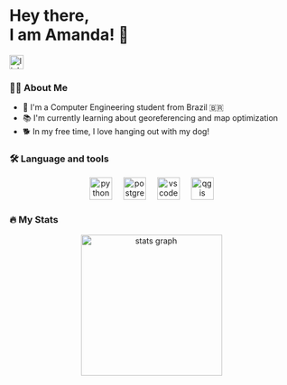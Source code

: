 # Hey there, <br> I am Amanda! 👋

<a href="https://br.linkedin.com/in/amanda-bialer-5241082a2" target="_blank">
  <img src="https://img.shields.io/static/v1?message=LinkedIn&logo=linkedin&label=&color=0077B5&logoColor=white&labelColor=&style=for-the-badge" height="25" alt="linkedin logo"  />
</a>

### 👩‍💻 About Me
- 🫡 I'm a Computer Engineering student from Brazil 🇧🇷
- 📚 I'm currently learning about georeferencing and map optimization
- 🐕 In my free time, I love hanging out with my dog!

### 🛠 Language and tools

<div align="center">
  <img src="https://cdn.jsdelivr.net/gh/devicons/devicon/icons/python/python-original.svg" height="40" alt="python logo"  />
  <img width="12" />
  <img src="https://cdn.jsdelivr.net/gh/devicons/devicon/icons/postgresql/postgresql-original.svg" height="40" alt="postgresql logo"  />
  <img width="12" />
  <img src="https://cdn.jsdelivr.net/gh/devicons/devicon/icons/vscode/vscode-original.svg" height="40" alt="vscode logo"  />
  <img width="12" />
  <img src="https://upload.wikimedia.org/wikipedia/commons/c/c2/QGIS_logo%2C_2017.svg" height="40" alt="qgis logo"  />
</div>

### 🔥 My Stats

<div align="center">
  <img src="https://github-readme-stats.vercel.app/api?username=biaamanda&hide_title=false&hide_rank=false&show_icons=true&include_all_commits=true&count_private=true&disable_animations=false&theme=default&locale=en&hide_border=false&order=1" height="250" alt="stats graph"  />
</div>
